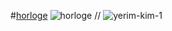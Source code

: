 #[horloge](https://magicickey.github.io/horloge/)
![horloge](https://github.com/magicickey/horloge/blob/main/Clock-Clock24-Horloge-Numerique-avec-24-Montres-Analogiques.jpg?raw=true)
//
![yerim-kim-1](https://github.com/magicickey/horloge/blob/main/yerim-kim-12.jpg?raw=true)
